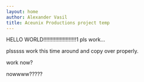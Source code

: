 ```yaml
---
layout: home
author: Alexander Vasil
title: Aceunix Productions project temp
---
```


HELLO WORLD!!!!!!!!!!!!!!!!!!!!!!1
pls work...

plsssss work this time around and copy over properly.

work now?

nowwww?????